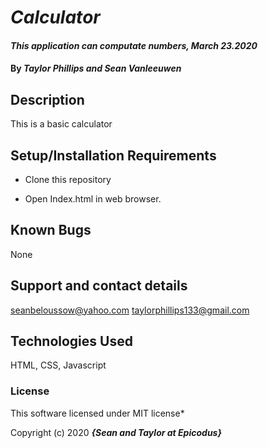 # _Calculator_

#### _This application can computate numbers, March 23.2020_

#### By _**Taylor Phillips and Sean Vanleeuwen**_

## Description

This is a basic calculator

## Setup/Installation Requirements

* Clone this repository

* Open Index.html in web browser.


## Known Bugs

None

## Support and contact details

seanbeloussow@yahoo.com
taylorphillips133@gmail.com

## Technologies Used

HTML, CSS, Javascript

### License

This software licensed under MIT license*

Copyright (c) 2020 **_{Sean and Taylor at Epicodus}_**
